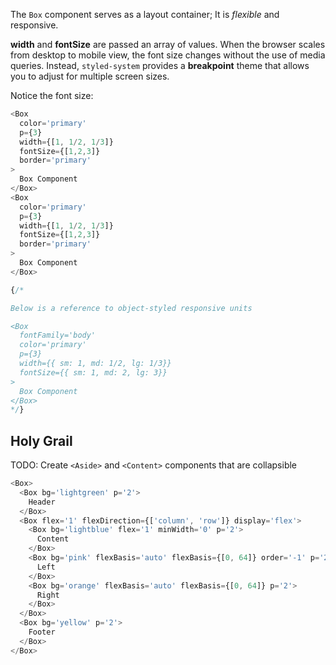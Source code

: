 The `Box` component serves as a layout container; It is _flexible_ and responsive.

**width** and **fontSize** are passed an array of values. When the browser scales from desktop to mobile view, the font size changes without the use of media queries. Instead, `styled-system` provides a **breakpoint** theme that allows you to adjust for multiple screen sizes.

Notice the font size:

```js
<Box
  color='primary'
  p={3}
  width={[1, 1/2, 1/3]}
  fontSize={[1,2,3]}
  border='primary'
>
  Box Component
</Box>
<Box
  color='primary'
  p={3}
  width={[1, 1/2, 1/3]}
  fontSize={[1,2,3]}
  border='primary'
>
  Box Component
</Box>

{/*

Below is a reference to object-styled responsive units

<Box
  fontFamily='body'
  color='primary'
  p={3}
  width={{ sm: 1, md: 1/2, lg: 1/3}}
  fontSize={{ sm: 1, md: 2, lg: 3}}
>
  Box Component
</Box>
*/}
```

## Holy Grail

TODO: Create `<Aside>` and `<Content>` components that are collapsible

```js
<Box>
  <Box bg='lightgreen' p='2'>
    Header
  </Box>
  <Box flex='1' flexDirection={['column', 'row']} display='flex'>
    <Box bg='lightblue' flex='1' minWidth='0' p='2'>
      Content
    </Box>
    <Box bg='pink' flexBasis='auto' flexBasis={[0, 64]} order='-1' p='2'>
      Left
    </Box>
    <Box bg='orange' flexBasis='auto' flexBasis={[0, 64]} p='2'>
      Right
    </Box>
  </Box>
  <Box bg='yellow' p='2'>
    Footer
  </Box>
</Box>
```
